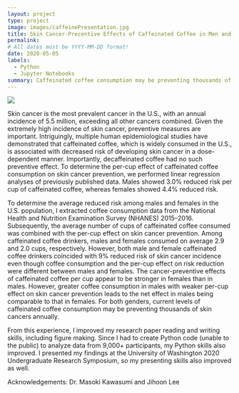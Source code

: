```yaml
---
layout: project
type: project
image: images/caffeinePresentation.jpg
title: Skin Cancer-Precentive Effects of Caffeinated Coffee in Men and Women
permalink: 
# All dates must be YYYY-MM-DD format!
date: 2020-05-05
labels:
  - Python
  - Jupyter Notebooks
summary: Caffeinated coffee consumption may be preventing thousands of skin cancers annually
---
```


<img class="ui image" src="{{ site.baseurl }}/images/caffeinePresentation.jpg">

Skin cancer is the most prevalent cancer in the U.S., with an annual incidence of 5.5 million, exceeding all other cancers combined. Given the extremely high incidence of skin cancer, preventive measures are important. Intriguingly, multiple human epidemiological studies have demonstrated that caffeinated coffee, which is widely consumed in the U.S., is associated with decreased risk of developing skin cancer in a dose-dependent manner. Importantly, decaffeinated coffee had no such preventive effect. To determine the per-cup effect of caffeinated coffee consumption on skin cancer prevention, we performed linear regression analyses of previously published data. Males showed 3.0% reduced risk per cup of caffeinated coffee, whereas females showed 4.4% reduced risk.

To determine the average reduced risk among males and females in the U.S. population, I extracted coffee consumption data from the National Health and Nutrition Examination Survey (NHANES) 2015–2016. Subsequently, the average number of cups of caffeinated coffee consumed was combined with the per-cup effect on skin cancer prevention. Among caffeinated coffee drinkers, males and females consumed on average 2.9 and 2.0 cups, respectively. However, both male and female caffeinated coffee drinkers coincided with 9% reduced risk of skin cancer incidence even though coffee consumption and the per-cup effect on risk reduction were different between males and females. The cancer-preventive effects of caffeinated coffee per cup appear to be stronger in females than in males. However, greater coffee consumption in males with weaker per-cup effect on skin cancer prevention leads to the net effect in males being comparable to that in females. For both genders, current levels of caffeinated coffee consumption may be preventing thousands of skin cancers annually.

From this experience, I improved my research paper reading and writing skills, including figure making. Since I had to create Python code (unable to the public) to analyze data from 9,000+ participants, my Python skills also improved. I presented my findings at the University of Washington 2020 Undergraduate Research Symposium, so my presenting skills also improved as well.

Acknowledgements: Dr. Masoki Kawasumi and Jihoon Lee
